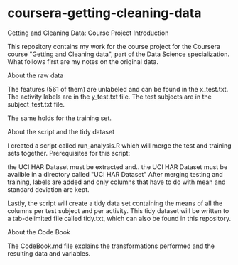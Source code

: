 # coursera-getting-cleaning-data
Getting and Cleaning Data: Course Project
Introduction

This repository contains my work for the course project for the Coursera course "Getting and Cleaning data", part of the Data Science specialization. What follows first are my notes on the original data.

About the raw data

The features (561 of them) are unlabeled and can be found in the x_test.txt. The activity labels are in the y_test.txt file. The test subjects are in the subject_test.txt file.

The same holds for the training set.

About the script and the tidy dataset

I created a script called run_analysis.R which will merge the test and training sets together. Prerequisites for this script:

the UCI HAR Dataset must be extracted and..
the UCI HAR Dataset must be availble in a directory called "UCI HAR Dataset"
After merging testing and training, labels are added and only columns that have to do with mean and standard deviation are kept.

Lastly, the script will create a tidy data set containing the means of all the columns per test subject and per activity. This tidy dataset will be written to a tab-delimited file called tidy.txt, which can also be found in this repository.

About the Code Book

The CodeBook.md file explains the transformations performed and the resulting data and variables.
